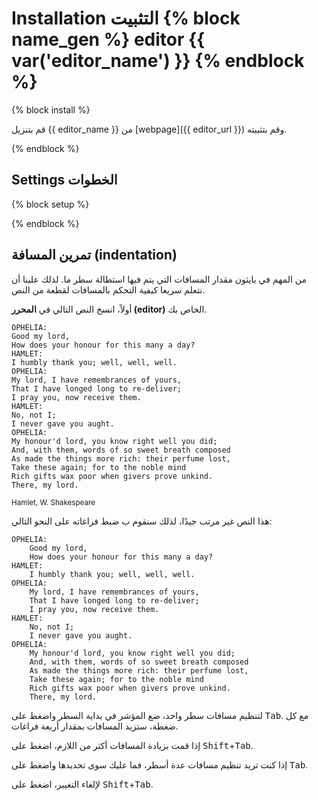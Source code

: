 # Installation التثبيت {% block name_gen %} editor {{ var('editor_name') }} {% endblock %}


{% block install %}

قم بتنزيل {{ editor_name }}
من [webpage]({{ editor_url }})
وقم بتثبيته.

{% endblock %}

## Settings الخطوات

{% block setup %}


{% endblock %}


## تمرين **المسافة (indentation)**

من المهم في بايثون مقدار المسافات التي يتم فيها استطالة سطر ما.
لذلك علينا أن نتعلم  سريعا كيفية التحكم بالمسافات لقطعة من النص.

أولاً، انسخ النص التالي في **المحرر (editor)** الخاص بك.


```
OPHELIA:
Good my lord,
How does your honour for this many a day?
HAMLET:
I humbly thank you; well, well, well.
OPHELIA:
My lord, I have remembrances of yours,
That I have longed long to re-deliver;
I pray you, now receive them.
HAMLET:
No, not I;
I never gave you aught.
OPHELIA:
My honour'd lord, you know right well you did;
And, with them, words of so sweet breath composed
As made the things more rich: their perfume lost,
Take these again; for to the noble mind
Rich gifts wax poor when givers prove unkind.
There, my lord.
```

<small>Hamlet, W. Shakespeare</small>


هذا النص غير مرتب جيدًا، لذلك سنقوم ب ضبط فراغاته على النحو التالي:

```
OPHELIA:
    Good my lord,
    How does your honour for this many a day?
HAMLET:
    I humbly thank you; well, well, well.
OPHELIA:
    My lord, I have remembrances of yours,
    That I have longed long to re-deliver;
    I pray you, now receive them.
HAMLET:
    No, not I;
    I never gave you aught.
OPHELIA:
    My honour'd lord, you know right well you did;
    And, with them, words of so sweet breath composed
    As made the things more rich: their perfume lost,
    Take these again; for to the noble mind
    Rich gifts wax poor when givers prove unkind.
    There, my lord.
```

لتنظيم مسافات سطر واحد، ضع المؤشر في بداية السطر واضغط على <kbd>Tab</kbd>. مع كل ضغطة، ستزيد المسافات بمقدار أربعة فراغات.

إذا قمت بزيادة المسافات أكثر من اللازم، اضغط على <kbd>Shift</kbd>+<kbd>Tab</kbd>.

إذا كنت تريد تنظيم مسافات عدة أسطر، فما عليك سوى تحديدها واضغط على <kbd>Tab</kbd>.

 لإلغاء التغيير، اضغط على <kbd>Shift</kbd>+<kbd>Tab</kbd>.
